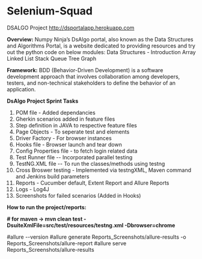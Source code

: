 # Selenium-Squad
DSALGO Project
http://dsportalapp.herokuapp.com

**Overview:**
Numpy Ninja’s DsAlgo portal, also known as the Data Structures and Algorithms Portal, is a website dedicated to providing resources and try out the python code on below modules:
Data Structures - Introduction
Array
Linked List
Stack
Queue
Tree
Graph


**Framework:**
BDD (Behavior-Driven Development) is a software development approach that involves collaboration among developers, testers, and non-technical stakeholders to define the behavior of an application.


**DsAlgo Project Sprint Tasks**
1. POM file - Added dependancies
2. Gherkin scenarios added in feature files
3. Step definition in JAVA to respective feature files
4. Page Objects - To seperate test and elements
5. Driver Factory - For browser instances
6. Hooks file - Browser launch and tear down
7. Config Properties file - to fetch login related data
8. Test Runner file -- Incorporated parallel testing
9. TestNG.XML file -- To run the classes/methods using testng
11. Cross Broswer testing - Implemented via testngXML, Maven command and Jenkins build parameters
12. Reports - Cucumber default, Extent Report and Allure Reports
13. Logs - Log4J
14. Screenshots for failed scenarios (Added in Hooks)


**How to run the project/reports:**

**# for maven -> mvn clean test -DsuiteXmlFile=src/test/resources/testng.xml -Dbrowser=chrome**

#allure --version
#allure generate Reports_Screenshots/allure-results -o Reports_Screenshots/allure-report
#allure serve Reports_Screenshots/allure-results




